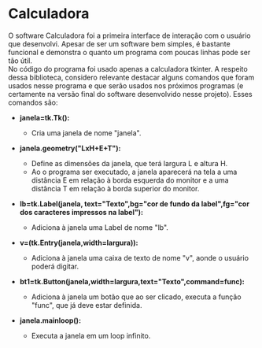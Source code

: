 # Calculadora
O software Calculadora foi a primeira interface de interação com o usuário que desenvolvi. Apesar de ser um software bem simples, é bastante funcional e demonstra o quanto um programa com poucas linhas pode ser tão útil.   
No código do programa foi usado apenas a calculadora tkinter.
A respeito dessa biblioteca, considero relevante destacar alguns comandos que foram usados nesse programa e que serão usados nos próximos programas (e certamente na versão final do software desenvolvido nesse projeto).   Esses comandos são:

* **janela=tk.Tk():**
  * Cria uma janela de nome "janela".

* **janela.geometry("LxH+E+T"):**
  * Define as dimensões da janela, que terá largura L e altura H.
  * Ao o programa ser executado, a janela aparecerá na tela a uma distância E em relação à borda esquerda do monitor e a uma distância T em relação à borda superior do monitor.

* **lb=tk.Label(janela, text="Texto",bg="cor de fundo da label",fg="cor dos caracteres impressos na label"):**
  * Adiciona à janela uma Label de nome "lb".

* **v=(tk.Entry(janela,width=largura)):**
  * Adiciona à janela uma caixa de texto de nome "v", aonde o usuário poderá digitar.

* **bt1=tk.Button(janela,width=largura,text="Texto",command=func):**
  * Adiciona à janela um botão que ao ser clicado, executa a função "func", que já deve estar definida.

* **janela.mainloop():**
  * Executa a janela em um loop infinito. 
